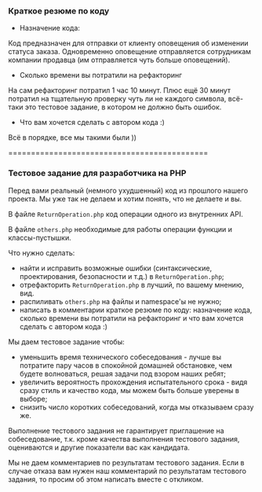 
### Краткое резюме по коду

- Назначение кода:

Код предназначен для отправки от клиенту оповещения об изменении статуса заказа. Одновременно оповещение отправляется сотрудникам компании продавца (им отправляется чуть больше оповещений).

- Сколько времени вы потратили на рефакторинг

На сам рефакторинг потратил 1 час 10 минут. Плюс ещё 30 минут потратил на тщательную проверку чуть ли не каждого символа, всё-таки это тестовое задание, в котором не должно быть ошибок.

- Что вам хочется сделать с автором кода :)

Всё в порядке, все мы такими были ))

============================================

### Тестовое задание для разработчика на PHP

Перед вами реальный (немного ухудшенный) код из прошлого нашего проекта. Мы уже так не делаем и хотим понять, что не делаете и вы.

В файле `ReturnOperation.php` код операции одного из внутренних API.

В файле `others.php` необходимые для работы операции функции и классы-пустышки.

Что нужно сделать:
* найти и исправить возможные ошибки (синтаксические, проектирования, безопасности и т.д.) в `ReturnOperation.php`;
* отрефакторить `ReturnOperation.php` в лучший, по вашему мнению, вид. 
* распиливать `others.php` на файлы и namespace'ы не нужно;
* написать в комментарии краткое резюме по коду: назначение кода, сколько времени вы потратили на рефакторинг и что вам хочется сделать с автором кода :)

Мы даем тестовое задание чтобы:
* уменьшить время технического собеседования - лучше вы потратите пару часов в спокойной домашней обстановке, чем будете волноваться, решая задачи под взором наших ребят;
* увеличить вероятность прохождения испытательного срока - видя сразу стиль и качество кода, мы можем быть больше уверены в выборе;
* снизить число коротких собеседований, когда мы отказываем сразу же.

Выполнение тестового задания не гарантирует приглашение на собеседование, т.к. кроме качества выполнения тестового задания, оцениваются и другие показатели вас как кандидата.

Мы не даем комментариев по результатам тестового задания. Если в случае отказа вам нужен наш комментарий по результатам тестового задания, то просим об этом написать вместе с откликом.